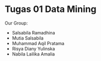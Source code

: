 # Tugas 01 Data Mining
Our Group:
- Salsabila Ramadhina
- Mutia Salsabila
- Muhammad Aqil Pratama
- Risya Diany Yulinska
- Nabila Lailika Amalia
